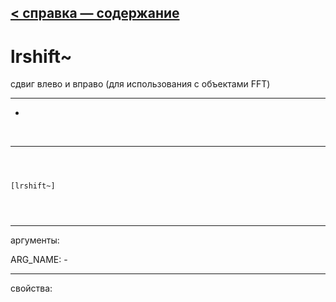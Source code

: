 [< справка — содержание](index.html)
---

# lrshift~


сдвиг влево и вправо (для использования с объектами FFT)

---

-
<br>


---


```



[lrshift~]


            
```

---
аргументы:

ARG_NAME: -<br>

---
свойства:


